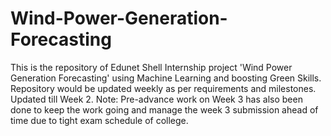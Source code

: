 # Wind-Power-Generation-Forecasting
This is the repository of Edunet Shell Internship project 'Wind Power Generation Forecasting' using Machine Learning and boosting Green Skills. Repository would be updated weekly as per requirements and milestones.  
Updated till Week 2.
Note: Pre-advance work on Week 3 has also been done to keep the work going and manage the week 3 submission ahead of time due to tight exam schedule of college.
